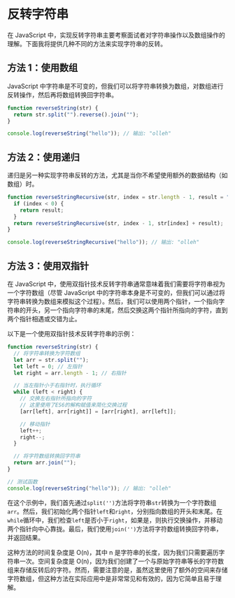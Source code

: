 # 反转字符串

在 JavaScript 中，实现反转字符串主要考察面试者对字符串操作以及数组操作的理解。下面我将提供几种不同的方法来实现字符串的反转。

## 方法 1：使用数组

JavaScript 中字符串是不可变的，但我们可以将字符串转换为数组，对数组进行反转操作，然后再将数组转换回字符串。

```javascript
function reverseString(str) {
  return str.split("").reverse().join("");
}

console.log(reverseString("hello")); // 输出: "olleh"
```

## 方法 2：使用递归

递归是另一种实现字符串反转的方法，尤其是当你不希望使用额外的数据结构（如数组）时。

```javascript
function reverseStringRecursive(str, index = str.length - 1, result = "") {
  if (index < 0) {
    return result;
  }
  return reverseStringRecursive(str, index - 1, str[index] + result);
}

console.log(reverseStringRecursive("hello")); // 输出: "olleh"
```

## 方法 3：使用双指针

在 JavaScript 中，使用双指针技术反转字符串通常意味着我们需要将字符串视为一个字符数组（尽管 JavaScript 中的字符串本身是不可变的，但我们可以通过将字符串转换为数组来模拟这个过程）。然后，我们可以使用两个指针，一个指向字符串的开头，另一个指向字符串的末尾，然后交换这两个指针所指向的字符，直到两个指针相遇或交错为止。

以下是一个使用双指针技术反转字符串的示例：

```javascript
function reverseString(str) {
  // 将字符串转换为字符数组
  let arr = str.split("");
  let left = 0; // 左指针
  let right = arr.length - 1; // 右指针

  // 当左指针小于右指针时，执行循环
  while (left < right) {
    // 交换左右指针所指向的字符
    // 这里使用了ES6的解构赋值来简化交换过程
    [arr[left], arr[right]] = [arr[right], arr[left]];

    // 移动指针
    left++;
    right--;
  }

  // 将字符数组转换回字符串
  return arr.join("");
}

// 测试函数
console.log(reverseString("hello")); // 输出: "olleh"
```

在这个示例中，我们首先通过`split('')`方法将字符串`str`转换为一个字符数组`arr`。然后，我们初始化两个指针`left`和`right`，分别指向数组的开头和末尾。在`while`循环中，我们检查`left`是否小于`right`，如果是，则执行交换操作，并移动两个指针向中心靠拢。最后，我们使用`join('')`方法将字符数组转换回字符串，并返回结果。

这种方法的时间复杂度是 O(n)，其中 n 是字符串的长度，因为我们只需要遍历字符串一次。空间复杂度是 O(n)，因为我们创建了一个与原始字符串等长的字符数组来存储反转后的字符。然而，需要注意的是，虽然这里使用了额外的空间来存储字符数组，但这种方法在实际应用中是非常常见和有效的，因为它简单且易于理解。
